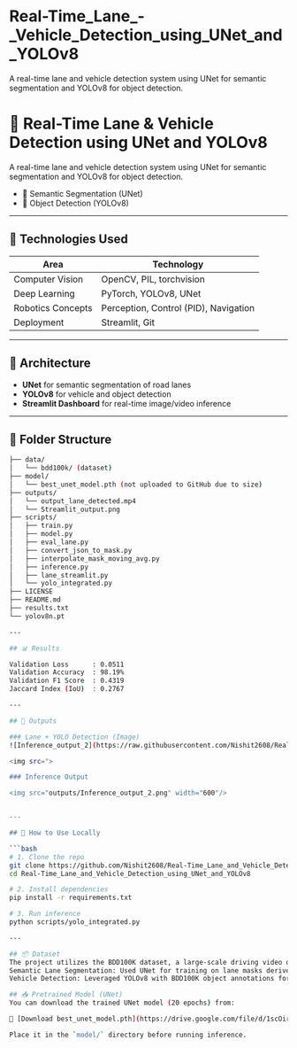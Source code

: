 
# Real-Time_Lane_-_Vehicle_Detection_using_UNet_and_YOLOv8
A real-time lane and vehicle detection system using UNet for semantic segmentation and YOLOv8 for object detection.

# 🚗 Real-Time Lane & Vehicle Detection using UNet and YOLOv8
A real-time lane and vehicle detection system using UNet for semantic segmentation and YOLOv8 for object detection.
- 🧠 Semantic Segmentation (UNet)
- 🎯 Object Detection (YOLOv8)

---

## 🧠 Technologies Used

| Area              | Technology                         |
|-------------------|-------------------------------------|
| Computer Vision    | OpenCV, PIL, torchvision            |
| Deep Learning      | PyTorch, YOLOv8, UNet               |
| Robotics Concepts  | Perception, Control (PID), Navigation |
| Deployment         | Streamlit, Git                     |

---

## 🧩 Architecture

- **UNet** for semantic segmentation of road lanes  
- **YOLOv8** for vehicle and object detection  
- **Streamlit Dashboard** for real-time image/video inference

---

## 📁 Folder Structure

```bash
├── data/
│   └── bdd100k/ (dataset)
├── model/
│   └── best_unet_model.pth (not uploaded to GitHub due to size)
├── outputs/
│   └── output_lane_detected.mp4
│   └── Streamlit_output.png
├── scripts/
│   ├── train.py
│   ├── model.py
│   ├── eval_lane.py
│   ├── convert_json_to_mask.py
│   ├── interpolate_mask_moving_avg.py
│   ├── inference.py
│   ├── lane_streamlit.py
│   └── yolo_integrated.py
├── LICENSE
├── README.md
├── results.txt
└── yolov8n.pt

---

## 📊 Results

Validation Loss      : 0.0511
Validation Accuracy  : 98.19%
Validation F1 Score  : 0.4319
Jaccard Index (IoU)  : 0.2767

---

## 🚗 Outputs

### Lane + YOLO Detection (Image)
![Inference_output_2](https://raw.githubusercontent.com/Nishit2608/Real-Time_Lane_and_Vehicle_Detection_using_UNet_and_YOLOv8/main/outputs/Inference_output_2.png)

<img src=">

### Inference Output

<img src="outputs/Inference_output_2.png" width="600"/>


---

## 🚀 How to Use Locally

```bash
# 1. Clone the repo
git clone https://github.com/Nishit2608/Real-Time_Lane_and_Vehicle_Detection_using_UNet_and_YOLOv8.git
cd Real-Time_Lane_and_Vehicle_Detection_using_UNet_and_YOLOv8

# 2. Install dependencies
pip install -r requirements.txt

# 3. Run inference
python scripts/yolo_integrated.py

---

## 📦 Dataset
The project utilizes the BDD100K dataset, a large-scale driving video dataset containing diverse scenes across day/night and various weather conditions. Specifically:
Semantic Lane Segmentation: Used UNet for training on lane masks derived from labeled lane annotations.
Vehicle Detection: Leveraged YOLOv8 with BDD100K object annotations for bounding box detection of cars, trucks, and motorcycles.

## 📥 Pretrained Model (UNet)
You can download the trained UNet model (20 epochs) from:

🔗 [Download best_unet_model.pth](https://drive.google.com/file/d/1scOirAZLDRpGhGUSyQozREkejprI7BYg/view?usp=sharing)

Place it in the `model/` directory before running inference.





